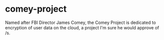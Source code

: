 # comey-project
Named after FBI Director James Comey, the Comey Project is dedicated to encryption of user data on the cloud, a project I'm sure he would approve of /s.
